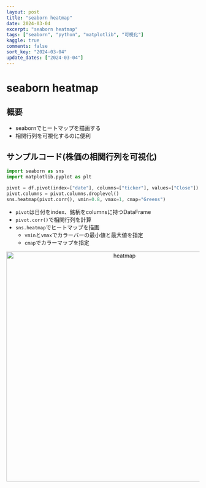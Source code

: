 ```yaml
---
layout: post
title: "seaborn heatmap"
date: 2024-03-04
excerpt: "seaborn heatmap"
tags: ["seaborn", "python", "matplotlib", "可視化"]
kaggle: true
comments: false
sort_key: "2024-03-04"
update_dates: ["2024-03-04"]
---
```


# seaborn heatmap

## 概要
 - seabornでヒートマップを描画する
 - 相関行列を可視化するのに便利

## サンプルコード(株価の相関行列を可視化)

```python
import seaborn as sns
import matplotlib.pyplot as plt

pivot = df.pivot(index=["date"], columns=["ticker"], values=["Close"]).reset_index(drop=True)
pivot.columns = pivot.columns.droplevel()
sns.heatmap(pivot.corr(), vmin=0.8, vmax=1, cmap="Greens")
```

 - `pivot`は日付をindex、銘柄をcolumnsに持つDataFrame
 - `pivot.corr()`で相関行列を計算
 - `sns.heatmap`でヒートマップを描画
   - `vmin`と`vmax`でカラーバーの最小値と最大値を指定
   - `cmap`でカラーマップを指定

<div align="center">
  <img src="https://f004.backblazeb2.com/file/gimpeik/Images-2024/heatmap.png" alt="heatmap" width="600"/>
</div>

